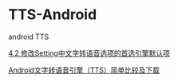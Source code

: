 # TTS-Android
android TTS

[4.2 修改Setting中文字转语音选项的首选引擎默认项](https://blog.csdn.net/jljcslg/article/details/11081269?utm_source=copy)

[Android文字转语音引擎（TTS）简单比较及下载](https://blog.csdn.net/yingchengyou/article/details/79591954)
